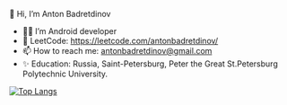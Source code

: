 👋 Hi, I’m Anton Badretdinov
- :technologist: I’m Android developer
- :eyes: LeetCode: https://leetcode.com/antonbadretdinov/
- 📫 How to reach me: antonbadretdinov@gmail.com
- ✨ Education: Russia, Saint-Petersburg, Peter the Great St.Petersburg Polytechnic University.

 [![Top Langs](https://github-readme-stats.vercel.app/api/top-langs/?username=antonbadretdinov)](https://github.com/anuraghazra/github-readme-stats)
<!---
antonbadretdinov/antonbadretdinov is a ✨ special ✨ repository because its `README.md` (this file) appears on your GitHub profile.
You can click the Preview link to take a look at your changes.
--->
